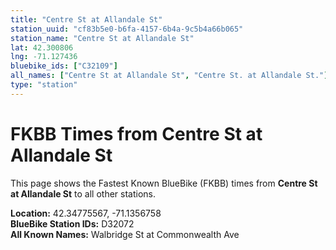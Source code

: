 ```yaml
---
title: "Centre St at Allandale St"
station_uuid: "cf83b5e0-b6fa-4157-6b4a-9c5b4a66b065"
station_name: "Centre St at Allandale St"
lat: 42.300806
lng: -71.127436
bluebike_ids: ["C32109"]
all_names: ["Centre St at Allandale St", "Centre St. at Allandale St."]
type: "station"
---
```


# FKBB Times from Centre St at Allandale St

This page shows the Fastest Known BlueBike (FKBB) times from **Centre St at Allandale St** to all other stations.

**Location:** 42.34775567, -71.1356758  
**BlueBike Station IDs:** D32072  
**All Known Names:** Walbridge St at Commonwealth Ave

